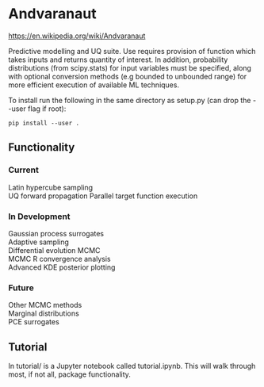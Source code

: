 # Andvaranaut

https://en.wikipedia.org/wiki/Andvaranaut  

Predictive modelling and UQ suite. Use requires provision of function which takes inputs and returns quantity of interest. In addition, probability distributions (from scipy.stats) for input variables must be specified, along with optional conversion methods (e.g bounded to unbounded range) for more efficient execution of available ML techniques.

To install run the following in the same directory as setup.py (can drop the --user flag if root):  

`pip install --user .`

## Functionality

### Current

Latin hypercube sampling  
UQ forward propagation
Parallel target function execution

### In Development

Gaussian process surrogates  
Adaptive sampling  
Differential evolution MCMC  
MCMC R convergence analysis  
Advanced KDE posterior plotting  

### Future

Other MCMC methods  
Marginal distributions  
PCE surrogates  

## Tutorial

In tutorial/ is a Jupyter notebook called tutorial.ipynb. This will walk through most, if not all, package functionality.
